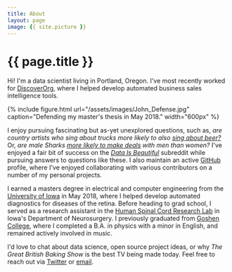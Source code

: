 ```yaml
---
title: About
layout: page
image: {{ site.picture }}
---
```


<h1 class="title">{{ page.title }}</h1>

<section class="list">

</section>

Hi! I'm a data scientist living in Portland, Oregon. I've most recently worked for [DiscoverOrg](https://discoverorg.com), where I helped develop automated business sales intelligence tools.

{% include figure.html url="/assets/images/John_Defense.jpg" caption="Defending my master's thesis in May 2018." width="600px" %}

I enjoy pursuing fascinating but as-yet unexplored questions, such as, *are country artists who sing about trucks more likely to also [sing about beer?](/trucks-and-beer/)* Or, *are male Sharks [more likely to make deals](/shark-tank-analysis/) with men than women?* I've enjoyed a fair bit of success on the [*Data Is Beautiful*](https://www.reddit.com/r/dataisbeautiful/search?sort=top&q=author%3A%22textureflow%22+title%3A%5BOC%5D&restrict_sr=on) subreddit while pursuing answers to questions like these. I also maintain an active [GitHub](http://github.com/johnwmillr) profile, where I've enjoyed collaborating with various contributors on a number of my personal projects.

I earned a masters degree in electrical and computer engineering from the [University of Iowa](https://ece.engineering.uiowa.edu/) in May 2018, where I helped develop automated diagnostics for diseases of the retina. Before heading to grad school, I served as a research assistant in the [Human Spinal Cord Research Lab](https://www.healthcare.uiowa.edu/labs/hscrl-neurosurgery/) in Iowa's Department of Neurosurgery. I previously graduated from [Goshen College](https://www.goshen.edu/), where I completed a B.A. in physics with a minor in English, and remained actively involved in music.

I'd love to chat about data science, open source project ideas, or why *The Great British Baking Show* is the best TV being made today. Feel free to reach out via [Twitter](https://twitter.com/johnwmillr) or [email](mailto:johnwmillr@gmail.com).
